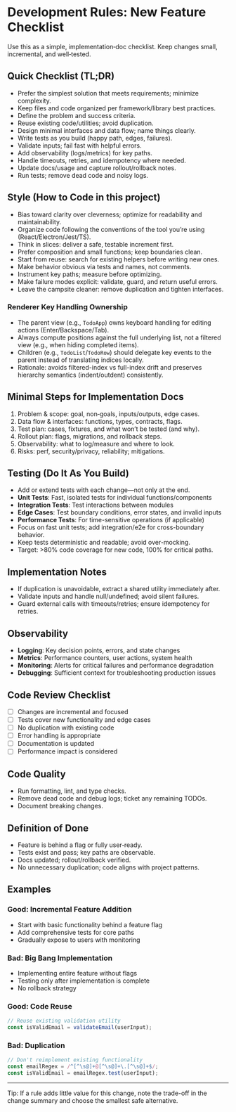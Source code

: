 # Development Rules: New Feature Checklist

Use this as a simple, implementation‑doc checklist. Keep changes small, incremental, and well‑tested.

## Quick Checklist (TL;DR)
- Prefer the simplest solution that meets requirements; minimize complexity.
- Keep files and code organized per framework/library best practices.
- Define the problem and success criteria.
- Reuse existing code/utilities; avoid duplication.
- Design minimal interfaces and data flow; name things clearly.
- Write tests as you build (happy path, edges, failures).
- Validate inputs; fail fast with helpful errors.
- Add observability (logs/metrics) for key paths.
- Handle timeouts, retries, and idempotency where needed.
- Update docs/usage and capture rollout/rollback notes.
- Run tests; remove dead code and noisy logs.

## Style (How to Code in this project)
- Bias toward clarity over cleverness; optimize for readability and maintainability.
- Organize code following the conventions of the tool you’re using (React/Electron/Jest/TS).
- Think in slices: deliver a safe, testable increment first.
- Prefer composition and small functions; keep boundaries clean.
- Start from reuse: search for existing helpers before writing new ones.
- Make behavior obvious via tests and names, not comments.
- Instrument key paths; measure before optimizing.
- Make failure modes explicit: validate, guard, and return useful errors.
- Leave the campsite cleaner: remove duplication and tighten interfaces.

### Renderer Key Handling Ownership
- The parent view (e.g., `TodoApp`) owns keyboard handling for editing actions (Enter/Backspace/Tab).
- Always compute positions against the full underlying list, not a filtered view (e.g., when hiding completed items).
- Children (e.g., `TodoList`/`TodoRow`) should delegate key events to the parent instead of translating indices locally.
- Rationale: avoids filtered-index vs full-index drift and preserves hierarchy semantics (indent/outdent) consistently.

## Minimal Steps for Implementation Docs
1) Problem & scope: goal, non‑goals, inputs/outputs, edge cases.
2) Data flow & interfaces: functions, types, contracts, flags.
3) Test plan: cases, fixtures, and what won’t be tested (and why).
4) Rollout plan: flags, migrations, and rollback steps.
5) Observability: what to log/measure and where to look.
6) Risks: perf, security/privacy, reliability; mitigations.

## Testing (Do It As You Build)
- Add or extend tests with each change—not only at the end.
- **Unit Tests**: Fast, isolated tests for individual functions/components
- **Integration Tests**: Test interactions between modules
- **Edge Cases**: Test boundary conditions, error states, and invalid inputs
- **Performance Tests**: For time-sensitive operations (if applicable)
- Focus on fast unit tests; add integration/e2e for cross-boundary behavior.
- Keep tests deterministic and readable; avoid over-mocking.
- Target: >80% code coverage for new code, 100% for critical paths.

## Implementation Notes
- If duplication is unavoidable, extract a shared utility immediately after.
- Validate inputs and handle null/undefined; avoid silent failures.
- Guard external calls with timeouts/retries; ensure idempotency for retries.

## Observability
- **Logging**: Key decision points, errors, and state changes
- **Metrics**: Performance counters, user actions, system health
- **Monitoring**: Alerts for critical failures and performance degradation
- **Debugging**: Sufficient context for troubleshooting production issues

## Code Review Checklist
- [ ] Changes are incremental and focused
- [ ] Tests cover new functionality and edge cases
- [ ] No duplication with existing code
- [ ] Error handling is appropriate
- [ ] Documentation is updated
- [ ] Performance impact is considered

## Code Quality
- Run formatting, lint, and type checks.
- Remove dead code and debug logs; ticket any remaining TODOs.
- Document breaking changes.

## Definition of Done
- Feature is behind a flag or fully user‑ready.
- Tests exist and pass; key paths are observable.
- Docs updated; rollout/rollback verified.
- No unnecessary duplication; code aligns with project patterns.

## Examples

### Good: Incremental Feature Addition
- Start with basic functionality behind a feature flag
- Add comprehensive tests for core paths
- Gradually expose to users with monitoring

### Bad: Big Bang Implementation
- Implementing entire feature without flags
- Testing only after implementation is complete
- No rollback strategy

### Good: Code Reuse
```typescript
// Reuse existing validation utility
const isValidEmail = validateEmail(userInput);
```

### Bad: Duplication
```typescript
// Don't reimplement existing functionality
const emailRegex = /^[^\s@]+@[^\s@]+\.[^\s@]+$/;
const isValidEmail = emailRegex.test(userInput);
```

---

Tip: If a rule adds little value for this change, note the trade-off in the change summary and choose the smallest safe alternative.
